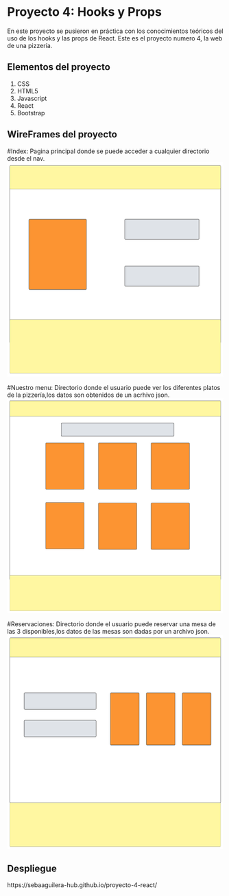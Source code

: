 <h1>Proyecto 4: Hooks y Props</h1>
En este proyecto se pusieron en práctica con los conocimientos teóricos del uso de los hooks y las props de React.
Este es el proyecto numero 4, la web de una pizzería.

<h2>Elementos del proyecto</h2>

1. CSS
2. HTML5
3. Javascript
4. React
5. Bootstrap

## WireFrames del proyecto
#Index: Pagina principal donde se puede acceder a cualquier directorio desde el nav.
<img src="public/index.svg" width="600px" height="500px">

#Nuestro menu: Directorio donde el usuario puede ver los diferentes platos de la pizzería,los datos son obtenidos de un acrhivo json.
<img src="public/menu.svg" width="600px" height="500px">

#Reservaciones: Directorio donde el usuario puede reservar una mesa de las 3 disponibles,los datos de las mesas son dadas por un archivo json.
<img src="public/reservacion.svg" width="600px" height="500px">

<h2>Despliegue</h2>
https://sebaaguilera-hub.github.io/proyecto-4-react/



